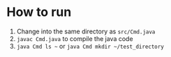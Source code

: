 # How to run

1. Change into the same directory as `src/Cmd.java`
2. `javac Cmd.java` to compile the java code
3. `java Cmd ls ~` or `java Cmd mkdir ~/test_directory`
